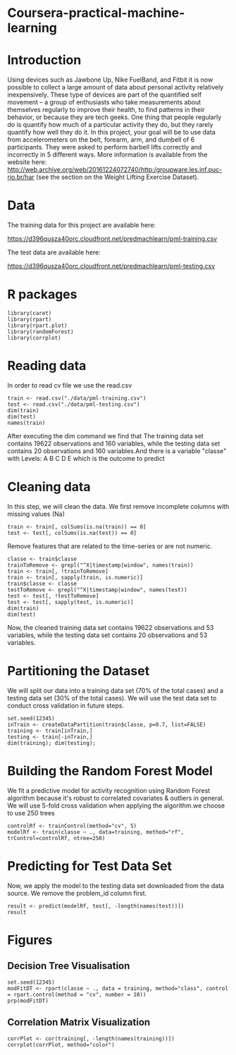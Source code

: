 # Coursera-practical-machine-learning
# Introduction

Using devices such as Jawbone Up, Nike FuelBand, and Fitbit it is now possible to collect a large amount of data about
personal activity relatively inexpensively. These type of devices are part of the quantified self movement –
a group of enthusiasts who take measurements about themselves regularly to improve their health, to find patterns
in their behavior, or because they are tech geeks. One thing that people regularly do is quantify how much of a particular 
activity they do, but they rarely quantify how well they do it. In this project, your goal will be to use data from 
accelerometers on the belt, forearm, arm, and dumbell of 6 participants. They were asked to perform barbell lifts correctly 
and incorrectly in 5 different ways. 
More information is available from the website here: http://web.archive.org/web/20161224072740/http:/groupware.les.inf.puc-rio.br/har (see the section on the Weight Lifting Exercise Dataset).


# Data

The training data for this project are available here:

https://d396qusza40orc.cloudfront.net/predmachlearn/pml-training.csv

The test data are available here:

https://d396qusza40orc.cloudfront.net/predmachlearn/pml-testing.csv

# R packages
```{r, message=FALSE}
library(caret)
library(rpart)
library(rpart.plot)
library(randomForest)
library(corrplot)

```
# Reading data
In order to read cv file we use the read.csv 
```{r, message=FALSE}
train <- read.csv("./data/pml-training.csv")
test <- read.csv("./data/pml-testing.csv")
dim(train)
dim(test)
names(train)
```
After executing the dim command we find that The training data set contains 19622 observations and 160 variables, 
while the testing data set contains 20 observations and 160 variables.And there is a variable "classe" 
with Levels: A B C D E which is the outcome to predict
# Cleaning data
In this step, we will clean the data.
We first remove incomplete columns with missing values (Na)
```{r, message=FALSE}
train <- train[, colSums(is.na(train)) == 0] 
test <- test[, colSums(is.na(test)) == 0] 
```
Remove features that are related to the time-series or are not numeric.
```{r, message=FALSE}
classe <- train$classe
trainToRemove <- grepl("^X|timestamp|window", names(train))
train <- train[, !trainToRemove]
train <- train[, sapply(train, is.numeric)]
train$classe <- classe
testToRemove <- grepl("^X|timestamp|window", names(test))
test <- test[, !testToRemove]
test <- test[, sapply(test, is.numeric)]
dim(train)
dim(test)
```
Now, the cleaned training data set contains 19622 observations and 53 variables, while the testing data set contains 20 observations and 53 variables.
# Partitioning the Dataset
We will split our data into a training data set (70% of the total cases) and a testing data set (30% of the total cases).
We will use the test data set to conduct cross validation in future steps.
```{r, message=FALSE}
set.seed(12345)
inTrain <- createDataPartition(train$classe, p=0.7, list=FALSE)
training <- train[inTrain,]
testing <- train[-inTrain,]
dim(training); dim(testing);
```
# Building the Random Forest Model
We fit a predictive model for activity recognition using Random Forest algorithm because it's robust to correlated covariates & outliers in general. We will use 5-fold cross validation when applying the algorithm.we choose to use 250 trees
```{r, message=FALSE}
controlRf <- trainControl(method="cv", 5)
modelRf <- train(classe ~ ., data=training, method="rf", trControl=controlRf, ntree=250)
```
# Predicting for Test Data Set
Now, we apply the model to the testing data set downloaded from the data source. We remove the problem_id column first.
```{r, message=FALSE}
result <- predict(modelRf, test[, -length(names(test))])
result
```
# Figures
## Decision Tree Visualisation 
```{r, message=FALSE}
set.seed(12345)
modFitDT <- rpart(classe ~ ., data = training, method="class", control = rpart.control(method = "cv", number = 10))
prp(modFitDT)
```
## Correlation Matrix Visualization
```{r, message=FALSE}
corrPlot <- cor(training[, -length(names(training))])
corrplot(corrPlot, method="color")
```




